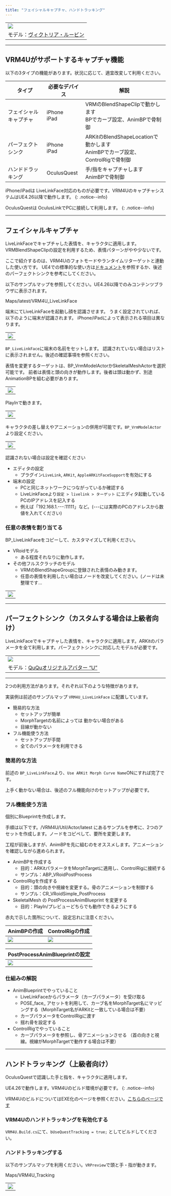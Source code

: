 ```yaml
---
title: "フェイシャルキャプチャ、ハンドトラッキング"
---
```


||
|-|
|[![](./assets/images/small/05t_top.png)](../assets/images/05t_top.png)|
|モデル：[ヴィクトリア・ルービン](https://hub.vroid.com/characters/2792872861023597723/models/5013769147837660446)|


----
## VRM4Uがサポートするキャプチャ機能

以下の3タイプの機能があります。状況に応じて、適宜改変して利用ください。

|タイプ|必要なデバイス|解説|
|-|-|-|
|フェイシャルキャプチャ|iPhone<br>iPad|VRMのBlendShapeClipで動かします<br>BPでカーブ設定、AnimBPで骨制御|
|パーフェクトシンク|iPhone<br>iPad|ARKitのBlendShapeLocationで動かします<br>AnimBPでカーブ設定、ControlRigで骨制御|
|ハンドドラッキング|OculusQuest|手/指をキャプチャします<br>AnimBPで骨制御|

iPhone/iPadは LiveLinkFace対応のものが必要です。VRM4UのキャプチャシステムはUE4.26以降で動作します。
{: .notice--info}

OculusQuestは OculusLinkでPCに接続して利用します。
{: .notice--info}


----
## フェイシャルキャプチャ

LiveLinkFaceでキャプチャした表情を、キャラクタに適用します。VRMBlendShapeClipの設定を利用するため、表情パターンがやや少ないです。

ここで紹介するのは、VRM4Uのフォトモードやランタイムリターゲットと連動した使い方です。
UE4での標準的な使い方は[ドキュメント](https://docs.unrealengine.com/ja/Engine/Animation/FacialRecordingiPhone/index.html)を参照するか、後述のパーフェクトシンクを参考にしてください。


以下のサンプルマップを参照してください。UE4.26以降でのみコンテンツブラウザに表示されます。

Maps/latest/VRM4U_LiveLinkFace

端末にてLiveLinkFaceを起動し顔を認識させます。
うまく設定されていれば、以下のように端末が認識されます。
iPhone/iPadによって表示される項目は異なります。

||
|-|
|[![](./assets/images/small/05t_live.png)](../assets/images/05t_live.png)|

`BP_LiveLinkFace`に端末の名前をセットします。
認識されていない場合はリストに表示されません。後述の確認事項を参照ください。

表情を変更するターゲットは、BP_VrmModelActorかSkeletalMeshActorを選択可能です。
前者は表情と頭の向きが動作します。後者は頭は動かず、別途AnimationBPを組む必要があります。

||
|-|
|[![](./assets/images/small/05t_sub.png)](../assets/images/05t_sub.png)|

PlayInで動きます。

||
|-|
|[![](./assets/images/small/05t_play.png)](../assets/images/05t_play.png)|

キャラクタの差し替えやアニメーションの併用が可能です。`BP_VrmModelActor`より設定ください。

||
|-|
|[![](./assets/images/small/05t_cust.png)](../assets/images/05t_cust.png)|

認識されない場合は設定を確認ください
- エディタの設定
  - プラグイン`LiveLink`, `ARKit`, `AppleARKitFaceSupport`を有効にする
- 端末の設定
  - PCと同じネットワークにつながっているか確認する
  - LiveLinkFaceより`設定 > livelink > ターゲット` にエディタ起動しているPCのIPアドレスを記入する
  - 例えば「192.168.1.---:11111」など。(---には実際のPCのアドレスから数値を入れてください)


### 任意の表情を割り当てる

BP_LiveLinkFaceをコピーして、カスタマイズして利用ください。

- VRoidモデル
  - ある程度それなりに動作します。
- その他フルスクラッチのモデル
  - VRMのBlendShapeGroupに登録された表情のみ動きます。
  - 任意の表情を利用したい場合はノードを改変してください。(ノードは未整理です…

||
|-|
|[![](./assets/images/small/05t_detail.png)](../assets/images/05t_detail.png)|

----
## パーフェクトシンク（カスタムする場合は上級者向け）

LiveLinkFaceでキャプチャした表情を、キャラクタに適用します。ARKitのパラメータを全て利用します。パーフェクトシンクに対応したモデルが必要です。

||
|-|
|[![](./assets/images/small/05t_p4.png)](../assets/images/05t_p4.png)|
|モデル：[QuQuオリジナルアバター “U”](https://booth.pm/ja/items/2736146)|

----

2つの利用方法があります。それぞれ以下のような特徴があります。

実装例は前述のサンプルマップ `VRM4U_LiveLinkFace` に配置しています。

 - 簡易的な方法
   - セットアップが簡単
   - MorphTargetの名前によっては 動かない場合がある
   - 目線が動かない
 - フル機能使う方法
   - セットアップが手間
   - 全てのパラメータを利用できる


### 簡易的な方法

前述の `BP_LiveLinkFace`より、`Use ARKit Morph Curve Name`ONにすれば完了です。

上手く動かない場合は、後述のフル機能向けのセットアップが必要です。

### フル機能使う方法

個別にBlueprintを作成します。

手順は以下です。/VRM4U/Util/Actor/latest にあるサンプルを参考に、2つのアセットを作成します。ノードをコピペして、要所を変更します。

工程が前後しますが、AnimBPを先に組むのをオススメします。アニメーションを確認しながら進められます。

 - AnimBPを作成する
   - 目的：ARKitパラメータをMorphTargetに適用し、ControlRigに接続する
   - サンプル：ABP_VRoidPostProcess
 - ControlRigを作成する
   - 目的：頭の向きや視線を変更する。骨のアニメーションを制御する
   - サンプル：CR_VRoidSimple_PostProcess
 - SkeletalMesh の PostProcessAnimBlueprint を変更する
   - 目的：PlayIn/プレビューどちらでも動作できるようにする

赤丸で示した箇所について、設定忘れに注意ください。

|AnimBPの作成|ControlRigの作成|
|-|-|
|[![](./assets/images/small/05t_p1.png)](../assets/images/05t_p1.png)|[![](./assets/images/small/05t_p2.png)](../assets/images/05t_p2.png)|

|PostProcessAnimBlueprintの設定|
|-|
|[![](./assets/images/small/05t_p3.png)](../assets/images/05t_p3.png)|

### 仕組みの解説

 - AnimBlueprintでやっていること
   - LiveLinkFaceからパラメータ（カーブパラメータ）を受け取る
   - POSE_face_ アセットを利用して、カーブ名をMorphTarget名にマッピングする（MorphTarget名がARKitと一致している場合は不要）
   - カーブパラメータをControlRigに渡す
   - 揺れ骨を設定する
 - ControlRigでやっていること
   - カーブパラメータを参照し、骨アニメーションさせる
   （首の向きと視線。視線がMorphTargetで動作する場合は不要）

----
## ハンドトラッキング（上級者向け）

OculusQuestで認識した手と指を、キャラクタに適用します。

UE4.26で動作します。VRM4Uのビルド環境が必要です。
{: .notice--info}

VRM4UのビルドについてはEXE化のページを参照ください。[こちらのページです](../03_exe/)

### VRM4Uのハンドトラッキングを有効化する

`VRM4U.Build.cs`にて、`bUseQuestTracking = true;` としてビルドしてください。

### ハンドトラッキングする

以下のサンプルマップを利用ください。`VRPreview`で頭と手・指が動きます。

Maps/VRM4U_Tracking

||
|-|
|[![](./assets/images/small/05t_hand.png)](../assets/images/05t_hand.png)|
